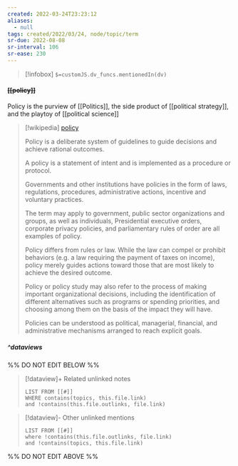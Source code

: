 ```yaml
---
created: 2022-03-24T23:23:12 
aliases:
  - null
tags: created/2022/03/24, node/topic/term
sr-due: 2022-08-08
sr-interval: 106
sr-ease: 230
---
```

> [!infobox]
`$=customJS.dv_funcs.mentionedIn(dv)`

#### <s class="topic-title">[[policy]]</s>

Policy is the purview of [[Politics]], the side product of [[political strategy]], and the playtoy of [[political science]]

> [!wikipedia] [policy](https://en.wikipedia.org/wiki/Policy)
> 
> Policy is a deliberate system of guidelines to guide decisions and achieve rational outcomes.
> 
> A policy is a statement of intent and is implemented as a procedure or protocol. 
> 
> Governments and other institutions have policies in the form of laws, regulations, procedures, administrative actions, incentive and voluntary practices.
> 
> The term may apply to government, public sector organizations and groups, as well as individuals, Presidential executive orders, corporate privacy policies, and parliamentary rules of order are all examples of policy.
> 
> Policy differs from rules or law. While the law can compel or prohibit behaviors (e.g. a law requiring the payment of taxes on income), policy merely guides actions toward those that are most likely to achieve the desired outcome.
> 
> Policy or policy study may also refer to the process of making important organizational decisions, including the identification of different alternatives such as programs or spending priorities, and choosing among them on the basis of the impact they will have.
> 
> Policies can be understood as political, managerial, financial, and administrative mechanisms arranged to reach explicit goals. 
>


##### ^dataviews

%% DO NOT EDIT BELOW %%
> [!dataview]+ Related unlinked notes
> ```dataview
> LIST FROM [[#]]
> WHERE contains(topics, this.file.link)
> and !contains(this.file.outlinks, file.link)
> ```
 
> [!dataview]- Other unlinked mentions
> ```dataview
> LIST FROM [[#]]
> where !contains(this.file.outlinks, file.link)
> and !contains(topics, this.file.link)
> ```

%% DO NOT EDIT ABOVE %%
